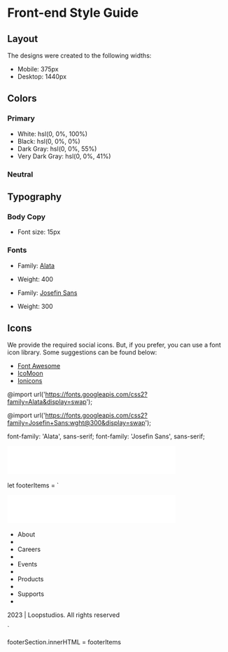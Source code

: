 # Front-end Style Guide

## Layout

The designs were created to the following widths:

- Mobile: 375px
- Desktop: 1440px

## Colors

### Primary

- White: hsl(0, 0%, 100%)
- Black: hsl(0, 0%, 0%)
- Dark Gray: hsl(0, 0%, 55%)
- Very Dark Gray: hsl(0, 0%, 41%)

### Neutral

## Typography

### Body Copy

- Font size: 15px

### Fonts

- Family: [Alata](https://fonts.google.com/specimen/Alata)
- Weight: 400

- Family: [Josefin Sans](https://fonts.google.com/specimen/Josefin+Sans)
- Weight: 300

## Icons

We provide the required social icons. But, if you prefer, you can use a font icon library. Some suggestions can be found below:

- [Font Awesome](https://fontawesome.com)
- [IcoMoon](https://icomoon.io)
- [Ionicons](https://ionicons.com)



@import url('https://fonts.googleapis.com/css2?family=Alata&display=swap');

@import url('https://fonts.googleapis.com/css2?family=Josefin+Sans:wght@300&display=swap');


font-family: 'Alata', sans-serif;
font-family: 'Josefin Sans', sans-serif;

<img src="/mock_project/frontendMentorDocs/loopstudios-landing-page-main/images/logo.svg" alt="">

let footerItems = `
  <div>
  <img src="/mock_project/frontendMentorDocs/loopstudios-landing-page-main/images/logo.svg">
  <ul>
  <li>About<li>
  <li>Careers<li>
  <li>Events<li>
  <li>Products<li>
  <li>Supports<li>
  </ul>
  <div>
  <p>2023 | Loopstudios. All rights reserved</p>
  </div>
  </div>
  `

  footerSection.innerHTML = footerItems